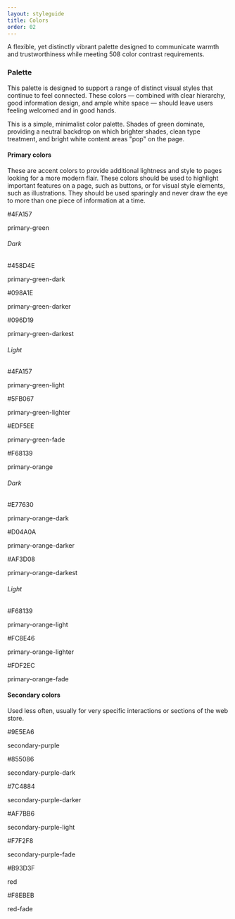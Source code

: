 ```yaml
---
layout: styleguide
title: Colors
order: 02
---
```


<p>A flexible, yet distinctly vibrant palette designed to communicate warmth and trustworthiness while meeting 508 color contrast requirements.</p><!-- <a class="usa-button usa-button-primary-alt" href="{{ site.baseurl }}/assets/releases/wds-design-v0.8.1.zip">Download the design files</a>
<p class="usa-text-small">Download a zip file with font files and color swatches.</p> -->

<h3 class="usa-heading" id="palette">Palette</h3>

<p>This palette is designed to support a range of distinct visual styles that continue to feel connected. These colors — combined with clear hierarchy, good information design, and ample white space — should leave users feeling welcomed and in good hands.</p>

<p>This is a simple, minimalist color palette. Shades of green dominate, providing a neutral backdrop on which brighter shades, clean type treatment, and bright white content areas "pop" on the page.</p>

<h4 class="usa-heading">Primary colors</h4>

<p>These are accent colors to provide additional lightness and style to pages looking for a more modern flair. These colors should be used to highlight important features on a page, such as buttons, or for visual style elements, such as illustrations. They should be used sparingly and never draw the eye to more than one piece of information at a time.</p>

<div class="usa-grid-full usa-color-row usa-primary-color-section solo fd-color-pallette green">
  <div class="usa-color-square color-primary">
    <div class="usa-color-inner-content">
      <p class="usa-color-hex">#4FA157</p>
      <p class="usa-color-name">primary-green</p>
    </div>
  </div>
</div>
<div class="usa-grid-full usa-color-row usa-primary-color-section fd-color-pallette green">
  <h6 class="top-pad">Dark</h6>
  <div class="color-small">
    <div class="usa-color-short color-primary-dark">
    </div>
      <p class="usa-color-hex">#458D4E</p>
      <p class="usa-color-name">primary-green-dark</p>
  </div>
  <div class="color-small">
    <div class="usa-color-short color-primary-darker">
    </div>
      <p class="usa-color-hex">#098A1E</p>
      <p class="usa-color-name">primary-green-darker</p>
  </div>
  <div class="color-small">
    <div class="usa-color-short color-primary-darkest">
    </div>
      <p class="usa-color-hex">#096D19</p>
      <p class="usa-color-name">primary-green-darkest</p>
  </div>
  <h6 class="top-pad">Light</h6>
  <div class="color-small">
    <div class="usa-color-short color-primary-light">
    </div>
      <p class="usa-color-hex">#4FA157</p>
      <p class="usa-color-name">primary-green-light</p>
  </div>
  <div class="color-small">
    <div class="usa-color-short color-primary-lighter">
    </div>
      <p class="usa-color-hex">#5FB067</p>
      <p class="usa-color-name">primary-green-lighter</p>
  </div>
  <div class="color-small">
    <div class="usa-color-short color-primary-fade">
    </div>
      <p class="usa-color-hex">#EDF5EE</p>
      <p class="usa-color-name">primary-green-fade</p>
  </div> 
</div>

<div class="usa-grid-full usa-color-row usa-primary-color-section solo fd-color-pallette orange">
  <div class="usa-color-square color-primary">
    <div class="usa-color-inner-content">
      <p class="usa-color-hex">#F68139</p>
      <p class="usa-color-name">primary-orange</p>
    </div>
  </div>
</div>
<div class="usa-grid-full usa-color-row usa-primary-color-section fd-color-pallette orange">
  <h6 class="top-pad">Dark</h6>
  <div class="color-small">
    <div class="usa-color-short color-primary-dark">
    </div>
      <p class="usa-color-hex">#E77630</p>
      <p class="usa-color-name">primary-orange-dark</p>
  </div>
  <div class="color-small">
    <div class="usa-color-short color-primary-darker">
    </div>
      <p class="usa-color-hex">#D04A0A</p>
      <p class="usa-color-name">primary-orange-darker</p>
  </div>
  <div class="color-small">
    <div class="usa-color-short color-primary-darkest">
    </div>
      <p class="usa-color-hex">#AF3D08</p>
      <p class="usa-color-name">primary-orange-darkest</p>
  </div>
  <h6 class="top-pad">Light</h6>
  <div class="color-small">
    <div class="usa-color-short color-primary-light">
    </div>
      <p class="usa-color-hex">#F68139</p>
      <p class="usa-color-name">primary-orange-light</p>
  </div>
  <div class="color-small">
    <div class="usa-color-short color-primary-lighter">
    </div>
      <p class="usa-color-hex">#FC8E46</p>
      <p class="usa-color-name">primary-orange-lighter</p>
  </div>
  <div class="color-small">
    <div class="usa-color-short color-primary-fade">
    </div>
      <p class="usa-color-hex">#FDF2EC</p>
      <p class="usa-color-name">primary-orange-fade</p>
  </div> 
</div>

<h4 class="usa-heading">Secondary colors</h4>

<p>Used less often, usually for very specific interactions or sections of the web store.</p>

<div class="usa-grid-full usa-color-row fd-color-pallette purple">
  <div class="color-big">
    <div class="usa-color-short color-secondary">
    </div>
      <p class="usa-color-hex">#9E5EA6</p>
      <p class="usa-color-name">secondary-purple</p>
  </div>
  <div class="color-small">
    <div class="usa-color-short color-secondary-dark">
    </div>
      <p class="usa-color-hex">#855086</p>
      <p class="usa-color-name">secondary-purple-dark</p>
  </div>
  <div class="color-small">
    <div class="usa-color-short color-secondary-darker">
    </div>
      <p class="usa-color-hex">#7C4884</p>
      <p class="usa-color-name">secondary-purple-darker</p>
  </div>
  <div class="color-small">
    <div class="usa-color-short color-secondary-light">
    </div>
      <p class="usa-color-hex">#AF7BB6</p>
      <p class="usa-color-name">secondary-purple-light</p>
  </div>
  <div class="color-small">
    <div class="usa-color-short color-secondary-fade">
    </div>
      <p class="usa-color-hex">#F7F2F8</p>
      <p class="usa-color-name">secondary-purple-fade</p>
  </div>
</div>

<div class="usa-grid-full usa-color-row fd-color-pallette red">
  <div class="color-big">
    <div class="usa-color-short color-red">
    </div>
      <p class="usa-color-hex">#B93D3F</p>
      <p class="usa-color-name">red</p>
  </div>
  <div class="color-small">
    <div class="usa-color-short color-red-fade">
    </div>
      <p class="usa-color-hex">#F8EBEB</p>
      <p class="usa-color-name">red-fade</p>
  </div>   
</div>

<!-- <h4 class="usa-heading">Grayscale</h4>

<p>These colors are used largely for background blocks and large content areas. When alternating between tones, be sure to use enough contrast between adjacent colors.</p>

<div class="usa-grid-full usa-color-row fd-color-pallette">
  <h6 class="top-pad">Dark</h6>
  <div class="color-small">
    <div class="usa-color-short color-gray-darkest">
    </div>
      <p class="usa-color-hex">#1b1b21</p>
      <p class="usa-color-name">gray-darkest</p>
  </div>  
  <div class="color-small">
    <div class="usa-color-short color-gray-darker">
    </div>
      <p class="usa-color-hex">#3e3f49</p>
      <p class="usa-color-name">gray-darker</p>
  </div>
  <div class="color-small">
    <div class="usa-color-short color-gray-dark">
    </div>
      <p class="usa-color-hex">#575860</p>
      <p class="usa-color-name">gray-dark</p>
  </div>
  <div class="color-small">
    <div class="usa-color-short color-gray">
    </div>
      <p class="usa-color-hex">#a6a8b1</p>
      <p class="usa-color-name">gray</p>
  </div>

  <h6 class="top-pad">Light</h6>
  <div class="color-small">
    <div class="usa-color-short color-gray-light">
    </div>
      <p class="usa-color-hex">#e1e1e1</p>
      <p class="usa-color-name">gray-light</p>
  </div>
  <div class="color-small">
    <div class="usa-color-short color-gray-lighter">
    </div>
      <p class="usa-color-hex">#f4f4f3</p>
      <p class="usa-color-name">gray-lighter</p>
  </div>
  <div class="color-small">
    <div class="usa-color-short color-off-white">
    </div>
      <p class="usa-color-hex">#fafafa</p>
      <p class="usa-color-name">off-white</p>
  </div>
  <div class="color-small">
    <div class="usa-color-short color-white">
    </div>
      <p class="usa-color-hex">#ffffff</p>
      <p class="usa-color-name">white</p>
  </div>
</div> -->
